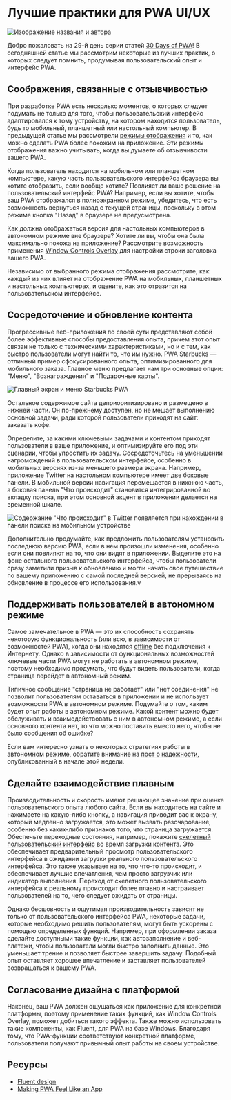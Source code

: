 # Лучшие практики для PWA UI/UX

![Изображение названия и автора](_media/day7.png)

Добро пожаловать на 29-й день серии статей [30 Days of PWA](https://aka.ms/learn-pwa/30Days-blog)! В сегодняшней статье мы рассмотрим некоторые из лучших практик, о которых следует помнить, продумывая пользовательский опыт и интерфейс PWA.

## Соображения, связанные с отзывчивостью

При разработке PWA есть несколько моментов, о которых следует подумать не только для того, чтобы пользовательский интерфейс адаптировался к тому устройству, на котором находится пользователь, будь то мобильный, планшетный или настольный компьютер. В предыдущей статье мы рассмотрели [режимы отображения](../advanced-capabilities/04.md) и то, как можно сделать PWA более похожим на приложение. Эти режимы отображения важно учитывать, когда вы думаете об отзывчивости вашего PWA.

Когда пользователь находится на мобильном или планшетном компьютере, какую часть пользовательского интерфейса браузера вы хотите отобразить, если вообще хотите? Повлияет ли ваше решение на пользовательский интерфейс PWA? Например, если вы хотите, чтобы ваш PWA отображался в полноэкранном режиме, убедитесь, что есть возможность вернуться назад с текущей страницы, поскольку в этом режиме кнопка "Назад" в браузере не предусмотрена.

Как должна отображаться версия для настольных компьютеров в автономном режиме вне браузера? Хотите ли вы, чтобы она была максимально похожа на приложение? Рассмотрите возможность применения [Window Controls Overlay](../advanced-capabilities/04.md) для настройки строки заголовка вашего PWA.

Независимо от выбранного режима отображения рассмотрите, как каждый из них влияет на отображение PWA на мобильных, планшетных и настольных компьютерах, и оцените, как это отразится на пользовательском интерфейсе.

## Сосредоточение и обновление контента

Прогрессивные веб-приложения по своей сути представляют собой более эффективные способы предоставления опыта, причем этот опыт связан не только с техническими характеристиками, но и с тем, как быстро пользователи могут найти то, что им нужно. PWA Starbucks — отличный пример сфокусированного опыта, оптимизированного для мобильного заказа. Главное меню предлагает нам три основные опции: "Меню", "Вознаграждения" и "Подарочные карты".

![Главный экран и меню Starbucks PWA](_media/starbucks-app.jpg)

Остальное содержимое сайта деприоритизировано и размещено в нижней части. Он по-прежнему доступен, но не мешает выполнению основной задачи, ради которой пользователи приходят на сайт: заказать кофе.

Определите, за какими ключевыми задачами и контентом приходят пользователи в ваше приложение, и оптимизируйте его под эти сценарии, чтобы упростить их задачу. Сосредоточьтесь на уменьшении нагромождений в пользовательском интерфейсе, особенно в мобильных версиях из-за меньшего размера экрана. Например, приложение Twitter на настольном компьютере имеет две боковые панели. В мобильной версии навигация перемещается в нижнюю часть, а боковая панель "Что происходит" становится интегрированной во вкладку поиска, при этом основной акцент в приложении делается на временной шкале.

![Содержание "Что происходит" в Twitter появляется при нахождении в панели поиска на мобильном устройстве](_media/twitter-app.jpg)

Дополнительно продумайте, как предложить пользователям установить последнюю версию PWA, если в нем произошли изменения, особенно если они повлияют на то, что они видят в приложении. Выделите это на фоне остального пользовательского интерфейса, чтобы пользователи сразу заметили призыв к обновлению и могли начать свое путешествие по вашему приложению с самой последней версией, не прерываясь на обновление в процессе его использования.v

## Поддерживать пользователей в автономном режиме

Самое замечательное в PWA — это их способность сохранять некоторую функциональность (или всю, в зависимости от возможностей PWA), когда они находятся [offline](../core-concepts/05.md) без подключения к Интернету. Однако в зависимости от функциональных возможностей ключевые части PWA могут не работать в автономном режиме, поэтому необходимо продумать, что будут видеть пользователи, когда страница перейдет в автономный режим.

Типичное сообщение "страница не работает" или "нет соединения" не позволит пользователям оставаться в приложении и не использует возможности PWA в автономном режиме. Подумайте о том, каким будет опыт работы в автономном режиме. Какой контент можно будет обслуживать и взаимодействовать с ним в автономном режиме, а если основного контента нет, то что можно поставить вместо него, чтобы не было сообщения об ошибке?

Если вам интересно узнать о некоторых стратегиях работы в автономном режиме, обратите внимание на [пост о надежности](04.md), опубликованный в начале этой недели.

## Сделайте взаимодействие плавным

Производительность и скорость имеют решающее значение при оценке пользовательского опыта любого сайта. Если вы находитесь на сайте и нажимаете на какую-либо кнопку, а навигация приводит вас к экрану, который медленно загружается, это может вызвать разочарование, особенно без каких-либо признаков того, что страница загружается. Обеспечьте переходные состояния, например, покажите [скелетный пользовательский интерфейс](https://aka.ms/learn-pwa/30days-4.7/docs.microsoft.com/fluent-ui/web-components/components/skeleton) во время загрузки контента. Это обеспечивает предварительный просмотр пользовательского интерфейса в ожидании загрузки реального пользовательского интерфейса. Это также указывает на то, что что-то происходит, и обеспечивает лучшие впечатления, чем просто загрузчик или индикатор выполнения. Переход от скелетного пользовательского интерфейса к реальному происходит более плавно и настраивает пользователей на то, чего следует ожидать от страницы.

Однако бесшовность и ощутимая производительность зависят не только от пользовательского интерфейса PWA, некоторые задачи, которые необходимо решить пользователям, могут быть ускорены с помощью определенных функций. Например, при оформлении заказа сделайте доступными такие функции, как автозаполнение и веб-платежи, чтобы пользователи могли быстро заполнить данные. Это уменьшает трение и позволяет быстрее завершить задачу. Подобный опыт оставляет хорошее впечатление и заставляет пользователей возвращаться к вашему PWA.

## Согласование дизайна с платформой

Наконец, ваш PWA должен ощущаться как приложение для конкретной платформы, поэтому применение таких функций, как Window Controls Overlay, поможет добиться такого эффекта. Также можно использовать такие компоненты, как Fluent, для PWA на базе Windows. Благодаря тому, что PWA-функции соответствуют конкретной платформе, пользователи получают привычный опыт работы на своем устройстве.

## Ресурсы

-   [Fluent design](https://aka.ms/learn-pwa/30days-4.7/microsoft.com/design/fluent)
-   [Making PWA Feel Like an App](../advanced-capabilities/04.md)
